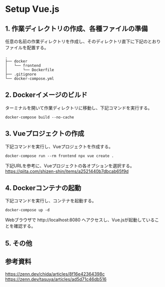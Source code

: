 # Setup Vue.js

## 1. 作業ディレクトリの作成、各種ファイルの準備

任意の名前の作業ディレクトリを作成し、そのディレクトリ直下に下記のとおりファイルを配置する。
```
.
├── docker
│   └── frontend
│       └── Dockerfile
├── .gitignore
└── docker-compose.yml
```

## 2. Dockerイメージのビルド

ターミナルを開いて作業ディレクトリに移動し、下記コマンドを実行する。
```
docker-compose build --no-cache
```

## 3. Vueプロジェクトの作成

下記コマンドを実行し、Vueプロジェクトを作成する。
```
docker-compose run --rm frontend npx vue create .
```
下記URLを参考に、Vueプロジェクトの各オプションを選択する。<br>
https://qiita.com/shizen-shin/items/a2521440b7dbcab65f9d

## 4. Dockerコンテナの起動

下記コマンドを実行し、コンテナを起動する。
```
docker-compose up -d
```
Webブラウザで http://localhost:8080 へアクセスし、Vue.jsが起動していることを確認する。

## 5. その他

## 参考資料

https://zenn.dev/chida/articles/8f16e42364398c<br>
https://zenn.dev/tasuya/articles/ad5d71c46db516
